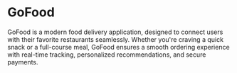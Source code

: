 # GoFood
GoFood is a modern food delivery application, designed to connect users with their favorite restaurants seamlessly. Whether you're craving a quick snack or a full-course meal, GoFood ensures a smooth ordering experience with real-time tracking, personalized recommendations, and secure payments.
